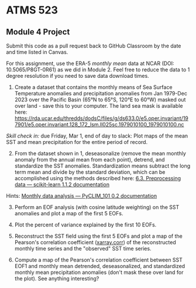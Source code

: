 # ATMS 523

## Module 4 Project

Submit this code as a pull request back to GitHub Classroom by the date and time listed in Canvas.

For this assignment, use the ERA-5 *monthly mean* data at NCAR (DOI: 10.5065/P8GT-0R61) as we did in Module 2.  Feel free to reduce the data to 1 degree resolution if you need to save data download times.


1) Create a dataset that contains the monthly means of Sea Surface Temperature anomalies and precipitation anomalies from Jan 1979-Dec 2023 over the Pacific Basin (65°N to 65°S, 120°E to 60°W) masked out over land - save this to your computer. The land sea mask is available here: https://rda.ucar.edu/thredds/dodsC/files/g/ds633.0/e5.oper.invariant/197901/e5.oper.invariant.128_172_lsm.ll025sc.1979010100_1979010100.nc

*Skill check in:* due Friday, Mar 1, end of day to slack: Plot maps of the mean SST and mean precipitation for the entire period of record.

2)  From the dataset shown in 1, deseasonalize (remove the mean monthly anomaly from the annual mean from each point), detrend, and standardize the SST anomalies.  Standardization means subtract the long term mean and divide by the standard deviation, which can be accomplished using the methods described here: [6.3. Preprocessing data &mdash; scikit-learn 1.1.2 documentation](https://scikit-learn.org/stable/modules/preprocessing.html)
   
   Hints: [Monthly data analysis &#8212; PyCLIM_101 0.2 documentation](https://climate.usu.edu/people/yoshi/pyclm101/monthly.html)

3) Perform an EOF analysis (with cosine latitude weighting) on the SST anomalies and plot a map of the first 5 EOFs.

4) Plot the percent of variance explained by the first 10 EOFs.

5) Reconstruct the SST field using the first 5 EOFs and plot a map of the Pearson's correlation coefficient ([xarray.corr](https://docs.xarray.dev/en/stable/generated/xarray.corr.html)) of the reconstructed monthly time series and the "observed" SST time series.

6) Compute a map of the Pearson's correlation coefficient between SST EOF1 and monthly mean detrended, deseasonalized, and standardized monthly mean precipitation anomalies (don't mask these over land for the plot).  See anything interesting?
